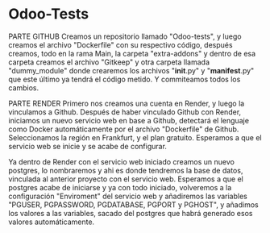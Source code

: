 ﻿# Odoo-Tests
PARTE GITHUB
Creamos un repositorio llamado "Odoo-tests", y luego creamos el archivo "Dockerfile" con su respectivo código, después creamos, todo en la rama Main, la carpeta "extra-addons" y dentro de esa carpeta creamos el archivo "Gitkeep" y otra carpeta llamada "dummy_module" donde crearemos los archivos "__init__.py" y "__manifest__.py" que este último ya tendrá el código metido. Y commiteamos todos los cambios.

PARTE RENDER
Primero nos creamos una cuenta en Render, y luego la vinculamos a Github.
Después de haber vinculado Github con Render, iniciamos un nuevo servicio web en base a Github, detectará el lenguaje como Docker automáticamente por el archivo "Dockerfile" de Github.
Seleccionamos la región en Frankfurt, y el plan gratuito.
Esperamos a que el servicio web se inicie y se acabe de configurar.

Ya dentro de Render con el servicio web iniciado creamos un nuevo postgres, lo nombraremos y ahi es donde tendremos la base de datos, vinculada al anterior proyecto con el servicio web.
Esperamos a que el postgres acabe de iniciarse y ya con todo iniciado, volveremos a la configuración "Enviroment" del servicio web y añadiremos las variables "PGUSER, PGPASSWORD, PGDATABASE, PGPORT y PGHOST", y añadimos los valores a las variables, sacado del postgres que habrá generado esos valores automáticamente.


